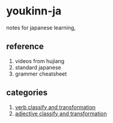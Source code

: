 # youkinn-ja
notes for japanese learning, 

## reference
1. videos from hujiang
2. standard japanese
3. grammer cheatsheet


## categories
1. [verb classify and transformation](blob/master/verb-forms.md)
2. [adjective classify and transformation](blob/master/adjective-forms.md)






